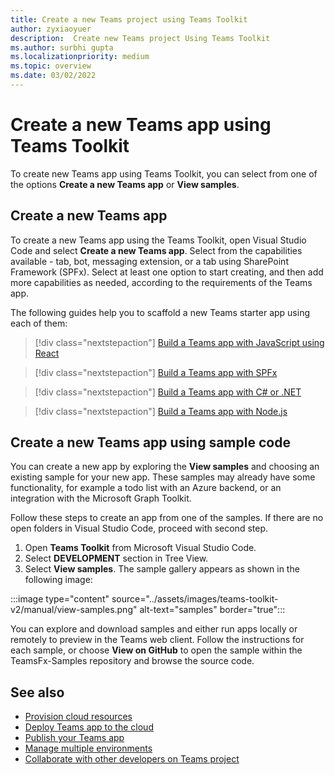 ```yaml
---
title: Create a new Teams project using Teams Toolkit
author: zyxiaoyuer
description:  Create new Teams project Using Teams Toolkit
ms.author: surbhi gupta
ms.localizationpriority: medium
ms.topic: overview
ms.date: 03/02/2022
---
```


# Create a new Teams app using Teams Toolkit

To create new Teams app using Teams Toolkit, you can select from one of the options **Create a new Teams app** or **View samples**.

## Create a new Teams app

To create a new Teams app using the Teams Toolkit, open Visual Studio Code and select **Create a new Teams app**. Select from the capabilities available - tab, bot, messaging extension, or a tab using SharePoint Framework (SPFx). Select at least one option to start creating, and then add more capabilities as needed, according to the requirements of the Teams app. 

The following guides help you to scaffold a new Teams starter app using each of them:

> [!div class="nextstepaction"]
> [Build a Teams app with JavaScript using React](../sbs-gs-javascript.yml)

> [!div class="nextstepaction"]
> [Build a Teams app with SPFx](../sbs-gs-spfx.yml)

> [!div class="nextstepaction"]
> [Build a Teams app with C# or .NET](../sbs-gs-csharp.yml)

> [!div class="nextstepaction"]
> [Build a Teams app with Node.js](../sbs-gs-nodejs.yml)

<!-- - [Create a new Teams Tab app (React)](/microsoftteams/platform/sbs-gs-javascript?tabs=vscode%2Cvsc%2Cviscode%2Cvcode&tutorial-step=2)
- [Create a new Teams Bot app](/microsoftteams/platform/sbs-gs-spfx?tabs=vscode%2Cviscode&branch)
- [Create a new Message Extension app](/microsoftteams/platform/sbs-gs-javascript?tabs=vscode%2Cvsc%2Cviscode%2Cvcode&tutorial-step=6&branch)
- [Create a new Teams Tab app (SharePoint Framework)](/microsoftteams/platform/sbs-gs-spfx?tabs=vscode%2Cviscode&branch) -->

## Create a new Teams app using sample code

You can create a new app by exploring the **View samples** and choosing an existing sample for your new app. These samples may already have some functionality, for example a todo list with an Azure backend, or an integration with the Microsoft Graph Toolkit. 

Follow these steps to create an app from one of the samples. If there are no open folders in Visual Studio Code, proceed with second step.

 1. Open **Teams Toolkit** from Microsoft Visual Studio Code.
 1. Select **DEVELOPMENT** section in Tree View.
 1. Select **View samples**. The sample gallery appears as shown in the following image:
   
:::image type="content" source="../assets/images/teams-toolkit-v2/manual/view-samples.png" alt-text="samples" border="true":::

You can explore and download samples and either run apps locally or remotely to preview in the Teams web client. Follow the instructions for each sample, or  choose **View on GitHub** to open the sample within the TeamsFx-Samples repository and browse the source code.

## See also

* [Provision cloud resources](provision.md)
* [Deploy Teams app to the cloud](deploy.md)
* [Publish your Teams app](TeamsFx-collaboration.md)
* [Manage multiple environments](TeamsFx-multi-env.md)
* [Collaborate with other developers on Teams project](TeamsFx-collaboration.md)